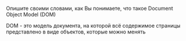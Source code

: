 Опишите своими словами, как Вы понимаете, что такое Document Object Model (DOM)

DOM - это модель документа, на которой всё содержимое страницы представлено в виде объектов, которые можно менять

